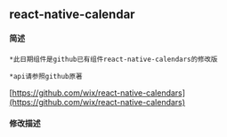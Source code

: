 ## react-native-calendar

#### 简述

`*此日期组件是github已有组件react-native-calendars的修改版`

`*api请参照github原著`

[https://github.com/wix/react-native-calendars](https://github.com/wix/react-native-calendars)

#### 修改描述

